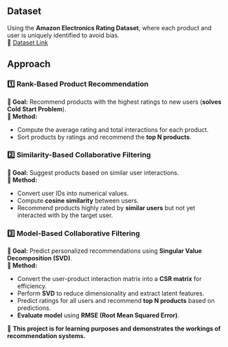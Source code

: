 ## Dataset
Using the **Amazon Electronics Rating Dataset**, where each product and user is uniquely identified to avoid bias.  
📌 [Dataset Link](https://www.kaggle.com/datasets/vibivij/amazon-electronics-rating-datasetrecommendation/download?datasetVersionNumber=1)

## Approach

### 1️⃣ Rank-Based Product Recommendation
**🔹 Goal:** Recommend products with the highest ratings to new users (**solves Cold Start Problem**).  
**🔹 Method:**
   - Compute the average rating and total interactions for each product.
   - Sort products by ratings and recommend the **top N products**.

### 2️⃣ Similarity-Based Collaborative Filtering
**🔹 Goal:** Suggest products based on similar user interactions.  
**🔹 Method:**
   - Convert user IDs into numerical values.
   - Compute **cosine similarity** between users.
   - Recommend products highly rated by **similar users** but not yet interacted with by the target user.

### 3️⃣ Model-Based Collaborative Filtering
**🔹 Goal:** Predict personalized recommendations using **Singular Value Decomposition (SVD)**.  
**🔹 Method:**
   - Convert the user-product interaction matrix into a **CSR matrix** for efficiency.
   - Perform **SVD** to reduce dimensionality and extract latent features.
   - Predict ratings for all users and recommend **top N products** based on predictions.
   - **Evaluate model** using **RMSE (Root Mean Squared Error)**.

🚀 **This project is for learning purposes and demonstrates the workings of recommendation systems.**
